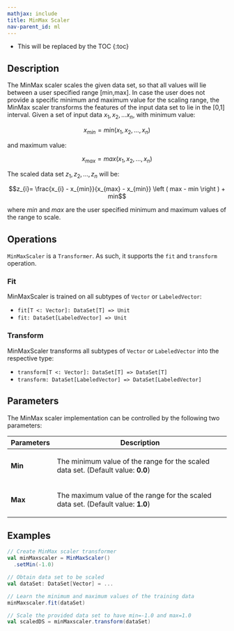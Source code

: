 ```yaml
---
mathjax: include
title: MinMax Scaler
nav-parent_id: ml
---
```

<!--
Licensed to the Apache Software Foundation (ASF) under one
or more contributor license agreements.  See the NOTICE file
distributed with this work for additional information
regarding copyright ownership.  The ASF licenses this file
to you under the Apache License, Version 2.0 (the
"License"); you may not use this file except in compliance
with the License.  You may obtain a copy of the License at

  http://www.apache.org/licenses/LICENSE-2.0

Unless required by applicable law or agreed to in writing,
software distributed under the License is distributed on an
"AS IS" BASIS, WITHOUT WARRANTIES OR CONDITIONS OF ANY
KIND, either express or implied.  See the License for the
specific language governing permissions and limitations
under the License.
-->

* This will be replaced by the TOC
{:toc}

## Description

 The MinMax scaler scales the given data set, so that all values will lie between a user specified range [min,max].
 In case the user does not provide a specific minimum and maximum value for the scaling range, the MinMax scaler transforms the features of the input data set to lie in the [0,1] interval.
 Given a set of input data $x_1, x_2,... x_n$, with minimum value:

 $$x_{min} = min({x_1, x_2,..., x_n})$$

 and maximum value:

 $$x_{max} = max({x_1, x_2,..., x_n})$$

The scaled data set $z_1, z_2,...,z_n$ will be:

 $$z_{i}= \frac{x_{i} - x_{min}}{x_{max} - x_{min}} \left ( max - min \right ) + min$$

where $\textit{min}$ and $\textit{max}$ are the user specified minimum and maximum values of the range to scale.

## Operations

`MinMaxScaler` is a `Transformer`.
As such, it supports the `fit` and `transform` operation.

### Fit

MinMaxScaler is trained on all subtypes of `Vector` or `LabeledVector`:

* `fit[T <: Vector]: DataSet[T] => Unit`
* `fit: DataSet[LabeledVector] => Unit`

### Transform

MinMaxScaler transforms all subtypes of `Vector` or `LabeledVector` into the respective type:

* `transform[T <: Vector]: DataSet[T] => DataSet[T]`
* `transform: DataSet[LabeledVector] => DataSet[LabeledVector]`

## Parameters

The MinMax scaler implementation can be controlled by the following two parameters:

 <table class="table table-bordered">
  <thead>
    <tr>
      <th class="text-left" style="width: 20%">Parameters</th>
      <th class="text-center">Description</th>
    </tr>
  </thead>

  <tbody>
    <tr>
      <td><strong>Min</strong></td>
      <td>
        <p>
          The minimum value of the range for the scaled data set. (Default value: <strong>0.0</strong>)
        </p>
      </td>
    </tr>
    <tr>
      <td><strong>Max</strong></td>
      <td>
        <p>
          The maximum value of the range for the scaled data set. (Default value: <strong>1.0</strong>)
        </p>
      </td>
    </tr>
  </tbody>
</table>

## Examples

```scala
// Create MinMax scaler transformer
val minMaxscaler = MinMaxScaler()
  .setMin(-1.0)

// Obtain data set to be scaled
val dataSet: DataSet[Vector] = ...

// Learn the minimum and maximum values of the training data
minMaxscaler.fit(dataSet)

// Scale the provided data set to have min=-1.0 and max=1.0
val scaledDS = minMaxscaler.transform(dataSet)
```


